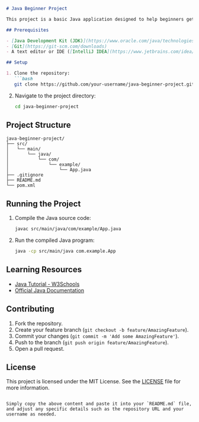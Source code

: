 

```markdown
# Java Beginner Project

This project is a basic Java application designed to help beginners get started with Java programming.

## Prerequisites

- [Java Development Kit (JDK)](https://www.oracle.com/java/technologies/javase-jdk11-downloads.html) (version 11 or higher)
- [Git](https://git-scm.com/downloads)
- A text editor or IDE ([IntelliJ IDEA](https://www.jetbrains.com/idea/download/) or [Eclipse](https://www.eclipse.org/downloads/))

## Setup

1. Clone the repository:
   ```bash
   git clone https://github.com/your-username/java-beginner-project.git
   ```
2. Navigate to the project directory:
   ```bash
   cd java-beginner-project
   ```

## Project Structure

```
java-beginner-project/
├── src/
│   └── main/
│       └── java/
│           └── com/
│               └── example/
│                   └── App.java
├── .gitignore
├── README.md
└── pom.xml
```

## Running the Project

1. Compile the Java source code:
   ```bash
   javac src/main/java/com/example/App.java
   ```
2. Run the compiled Java program:
   ```bash
   java -cp src/main/java com.example.App
   ```

## Learning Resources

- [Java Tutorial - W3Schools](https://www.w3schools.com/java/)
- [Official Java Documentation](https://docs.oracle.com/en/java/)

## Contributing

1. Fork the repository.
2. Create your feature branch (`git checkout -b feature/AmazingFeature`).
3. Commit your changes (`git commit -m 'Add some AmazingFeature'`).
4. Push to the branch (`git push origin feature/AmazingFeature`).
5. Open a pull request.

## License

This project is licensed under the MIT License. See the [LICENSE](LICENSE) file for more information.
```

Simply copy the above content and paste it into your `README.md` file, and adjust any specific details such as the repository URL and your username as needed.

